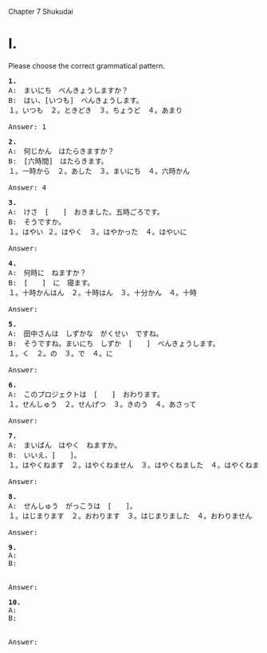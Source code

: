 Chapter 7
Shukudai

# I.

Please choose the correct grammatical pattern.

<pre>
<b>1.</b>
A:　まいにち　べんきょうしますか？
B:　はい、[いつも]　べんきょうします。
１。いつも　２。ときどき　３。ちょうど　４。あまり

Answer: 1
</pre>

<pre>
<b>2.</b>
A:　何じかん　はたらきますか？
B:　[六時間]　はたらきます。
１。一時から　２。あした　３。まいにち　４。六時かん

Answer: 4
</pre>

<pre>
<b>3.</b>
A:　けさ　[　　]　おきました。五時ごろです。
B:　そうですか。
１。はやい ２。はやく　３。はやかった　４。はやいに

Answer: 
</pre>

<pre>
<b>4.</b>
A:　何時に　ねますか？
B:　[　　]　に　寝ます。
１。十時かんはん　２。十時はん　３。十分かん　４。十時

Answer:
</pre>

<pre>
<b>5.</b>
A:　田中さんは　しずかな　がくせい　ですね。
B:　そうですね。まいにち　しずか　[　　]　べんきょうします。
１。く　２。の　３。で　４。に

Answer:
</pre>

<pre>
<b>6.</b>
A:　このプロジェクトは　[　　]　おわります。
１。せんしゅう　２。せんげつ　３。きのう　４。あさって

Answer:
</pre>

<pre>
<b>7.</b>
A:　まいばん　はやく　ねますか。
B:　いいえ、[　　]。
１。はやくねます　２。はやくねません　３。はやくねました　４。はやくねませんでした

Answer:
</pre>

<pre>
<b>8.</b>
A:　せんしゅう　がっこうは　[　　]。
１。はじまります　２。おわります　３。はじまりました　４。おわりません

Answer:
</pre>

<pre>
<b>9.</b>
A:
B:


Answer:
</pre>

<pre>
<b>10.</b>
A:
B:


Answer:
</pre>
